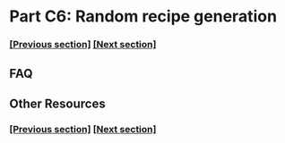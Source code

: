 
# Part C6: Random recipe generation

### [[Previous section]](docs/C5_RECIPE_OUTPUTS.md) [[Next section]](docs/C7_SCORING.md)


## FAQ


## Other Resources

### [[Previous section]](docs/C5_RECIPE_OUTPUTS.md) [[Next section]](docs/C7_SCORING.md)